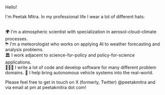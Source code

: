 Hello!

I'm Peetak Mitra. In my professional life I wear a lot of different hats:

<br> 🌍 I'm a atmospheric scientist with specialization in aerosol-cloud-climate processes.
<br> ⛈ I'm a meteorologist who works on applying AI to weather forecasting and analysis problems.
<br> 🏛 I work adjacent to science-for-policy and policy-for-science applications.
<br> 👨🏻‍💻 I write a lot of code and develop software for many different problem domains.
🚗 I help bring autonomous vehicle systems into the real-world.

Please feel free to get in touch on X (formerly, Twitter) @peetakmitra and via email at pm at peetakmitra dot com!
